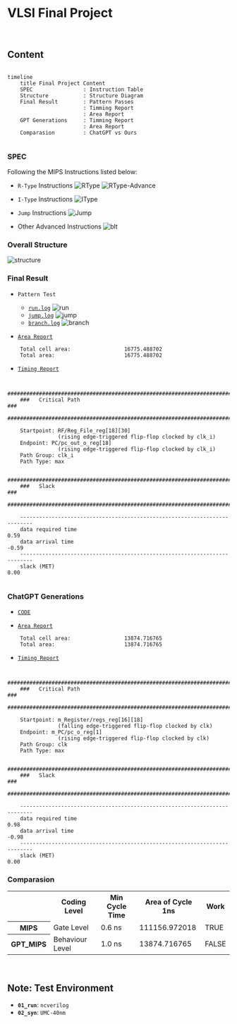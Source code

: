 # VLSI Final Project

</br>

## Content

```mermaid

timeline
    title Final Project Content
    SPEC                : Instruction Table
    Structure           : Structure Diagram
    Final Result        : Pattern Passes
                        : Timming Report
                        : Area Report
    GPT Generations     : Timming Report
                        : Area Report
    Comparasion         : ChatGPT vs Ours


```

### **SPEC**

Following the MIPS Instructions listed below: 
- `R-Type` Instructions
![RType](SPEC/Instruction/RType.png)
![RType-Advance](SPEC/Instruction/RType-Advance.png)

- `I-Type` Instructions
![IType](SPEC/Instruction/IType.png)

- `Jump` Instructions
![Jump](SPEC/Instruction/Jump.png)

- Other Advanced Instructions
![blt](SPEC/Instruction/others.png)


### **Overall Structure**

![structure](SPEC/Structure/Structure.png)


### **Final Result**

- `Pattern Test`
    - [`run.log`](REPORT/MIPS/01_RTL/run.log)
    ![run](REPORT/MIPS/01_RTL/run.png)
    - [`jump.log`](REPORT/MIPS/01_RTL/jump.log)
    ![jump](REPORT/MIPS/01_RTL/jump.png)
    - [`branch.log`](REPORT/MIPS/01_RTL/branch.log)
    ![branch](REPORT/MIPS/01_RTL/branch.png)


- [`Area Report`](REPORT/MIPS/02_SYN/MIPS.area)

```shell!
    Total cell area:                 16775.488702
    Total area:                      16775.488702
```

- [`Timing Report`](REPORT/MIPS/02_SYN/MIPS.timing)

```shell!

    ##########################################################################
    ###   Critical Path                                                    ###
    ##########################################################################
    
    Startpoint: RF/Reg_File_reg[18][30] 
                (rising edge-triggered flip-flop clocked by clk_i)
    Endpoint: PC/pc_out_o_reg[18]
                (rising edge-triggered flip-flop clocked by clk_i)
    Path Group: clk_i
    Path Type: max

    ##########################################################################
    ###   Slack                                                            ###
    ##########################################################################
    
    --------------------------------------------------------------------------
    data required time                                                 0.59
    data arrival time                                                 -0.59
    --------------------------------------------------------------------------
    slack (MET)                                                        0.00
    
```

### **ChatGPT Generations**
- [`CODE`](GPT_MIPS)


- [`Area Report`](REPORT/GPT_MIPS/02_SYN/GPT_MIPS.area)

```shell!
    Total cell area:                 13874.716765
    Total area:                      13874.716765
```

- [`Timing Report`](REPORT/GPT_MIPS/02_SYN/GPT_MIPS.timing)

```shell!

    ##########################################################################
    ###   Critical Path                                                    ###
    ##########################################################################
    
    Startpoint: m_Register/regs_reg[16][18]
                (falling edge-triggered flip-flop clocked by clk)
    Endpoint: m_PC/pc_o_reg[1]
                (rising edge-triggered flip-flop clocked by clk)
    Path Group: clk
    Path Type: max

    ##########################################################################
    ###   Slack                                                            ###
    ##########################################################################
    
    --------------------------------------------------------------------------
    data required time                                                 0.98
    data arrival time                                                 -0.98
    --------------------------------------------------------------------------
    slack (MET)                                                        0.00

```



### **Comparasion**

<table>
    <tr>
        <th>                    </th>
        <th> Coding Level       </th>
        <th> Min Cycle Time     </th>
        <th> Area of Cycle 1ns  </th>
        <th> Work               </th>
    </tr>
    <tr>
        <th> MIPS               </th>
        <td> Gate Level         </td>
        <td> 0.6 ns             </td>
        <td> 111156.972018      </td>
        <td> TRUE               </td>
    </tr>
    <tr>
        <th> GPT_MIPS           </th>
        <td> Behaviour Level    </td>
        <td> 1.0 ns             </td>
        <td> 13874.716765       </td>
        <td> FALSE              </td>
    </tr>
</table>


</br>


## Note: Test Environment

- **`01_run`**: ```ncverilog```
- **`02_syn`**: ```UMC-40nm```









